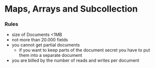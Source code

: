 # Maps, Arrays and Subcollection

### Rules
* size of Documents <1MB
* not more than 20.000 fields
* you cannot get partial documents
  * if you want to keep parts of the document secret you have to put them into a separate document
 * you are billed by the number of reads and writes per document
